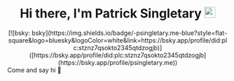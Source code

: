 <div align="center">
   <h1>
    Hi there, I'm Patrick Singletary <img src="https://media.giphy.com/media/hvRJCLFzcasrR4ia7z/giphy.gif" width="25px"> 
   </h1>
   [![bsky: bsky](https://img.shields.io/badge/-psingletary.me-blue?style=flat-square&logo=bluesky&logoColor=white&link=https://bsky.app/profile/did:plc:stznz7qsokto2345qtdzogjb)]([https://bsky.app/profile/did:plc:stznz7qsokto2345qtdzogjb](https://bsky.app/profile/psingletary.me))
</div>
Come and say hi 👋
